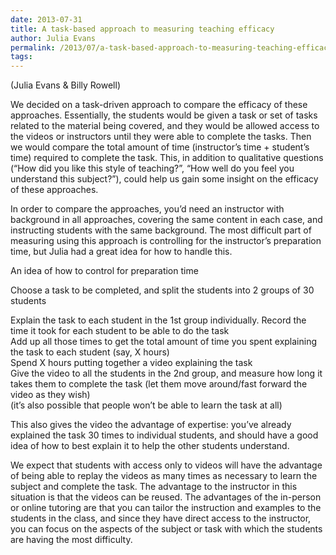 ```yaml
---
date: 2013-07-31
title: A task-based approach to measuring teaching efficacy
author: Julia Evans
permalink: /2013/07/a-task-based-approach-to-measuring-teaching-efficacy/
tags:
---
```

(Julia Evans & Billy Rowell)

We decided on a task-driven approach to compare the efficacy of these approaches. Essentially, the students would be given a task or set of tasks related to the material being covered, and they would be allowed access to the videos or instructors until they were able to complete the tasks. Then we would compare the total amount of time (instructor’s time + student’s time) required to complete the task. This, in addition to qualitative questions (“How did you like this style of teaching?”, “How well do you feel you understand this subject?”), could help us gain some insight on the efficacy of these approaches.

In order to compare the approaches, you’d need an instructor with background in all approaches, covering the same content in each case, and instructing students with the same background. The most difficult part of measuring using this approach is controlling for the instructor’s preparation time, but Julia had a great idea for how to handle this.

An idea of how to control for preparation time

Choose a task to be completed, and split the students into 2 groups of 30 students

Explain the task to each student in the 1st group individually. Record the time it took for each student to be able to do the task  
Add up all those times to get the total amount of time you spent explaining the task to each student (say, X hours)  
Spend X hours putting together a video explaining the task  
Give the video to all the students in the 2nd group, and measure how long it takes them to complete the task (let them move around/fast forward the video as they wish)  
(it’s also possible that people won’t be able to learn the task at all)

This also gives the video the advantage of expertise: you’ve already explained the task 30 times to individual students, and should have a good idea of how to best explain it to help the other students understand. 

We expect that students with access only to videos will have the advantage of being able to replay the videos as many times as necessary to learn the subject and complete the task. The advantage to the instructor in this situation is that the videos can be reused. The advantages of the in-person or online tutoring are that you can tailor the instruction and examples to the students in the class, and since they have direct access to the instructor, you can focus on the aspects of the subject or task with which the students are having the most difficulty.
